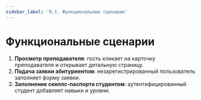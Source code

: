 ```yaml
---
sidebar_label: '9.1. Функциональные сценарии'
---
```


# Функциональные сценарии

1. **Просмотр преподавателя**: гость кликает на карточку преподавателя и открывает детальную страницу.
2. **Подача заявки абитуриентом**: незарегистрированный пользователь заполняет форму заявки.
3. **Заполнение скиллс-паспорта студентом**: аутентифицированный студент добавляет навыки и уровни.